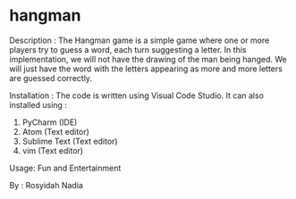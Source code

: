 # hangman

Description : The Hangman game is a simple game where one or more players try to guess a word, each turn suggesting a letter. In this implementation, we will not have the drawing of the man being hanged. We will just have the word with the letters appearing as more and more letters are guessed correctly.

Installation : The code is written using Visual Code Studio. It can also installed using : 
1. PyCharm (IDE)
2. Atom (Text editor)
3. Sublime Text (Text editor)
4. vim (Text editor)

Usage: Fun and Entertainment

By : Rosyidah Nadia
